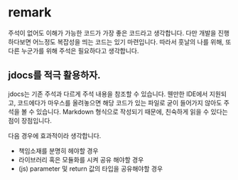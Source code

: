 # remark

주석이 없어도 이해가 가능한 코드가 가장 좋은 코드라고 생각합니다. 다만 개발을 진행하다보면 어느정도 복잡성을 띄는 코드는 있기 마련입니다. 따라서 훗날의 나를 위해, 또 다른 누군가를 위해 주석은 필요하다고 생각합니다.

## jdocs를 적극 활용하자.

jdocs는 기존 주석과 다르게 주석 내용을 참조할 수 있습니다. 웬만한 IDE에서 지원되고, 코드에다가 마우스를 올려놓으면 해당 코드가 있는 파일로 굳이 들어가지 않아도 주석을 볼 수 있습니다. Markdown 형식으로 작성되기 때문에, 친숙하게 읽을 수 있다는 점이 장점입니다.

다음 경우에 효과적이라 생각합니다.

+ 책임소재를 분명히 헤야할 경우
+ 라이브러리 혹은 모듈화를 시켜 공유 해야할 경우
+ (js) parameter 및 return 값의 타입을 공유해야할 경우

